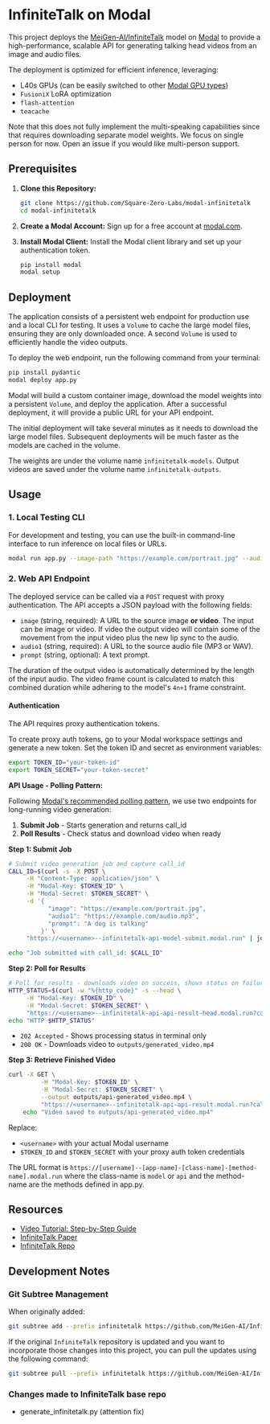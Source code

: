 # InfiniteTalk on Modal

This project deploys the [MeiGen-AI/InfiniteTalk](https://github.com/MeiGen-AI/InfiniteTalk) model on [Modal](https://modal.com) to provide a high-performance, scalable API for generating talking head videos from an image and audio files.

The deployment is optimized for efficient inference, leveraging:

- L40s GPUs (can be easily switched to other [Modal GPU types](https://modal.com/docs/guide/gpu#specifying-gpu-type))
- `FusioniX` LoRA optimization
- `flash-attention`
- `teacache`

Note that this does not fully implement the multi-speaking capabilities since that requires downloading separate model weights. We focus on single person for now. Open an issue if you would like multi-person support.

## Prerequisites

1. **Clone this Repository:**

   ```bash
   git clone https://github.com/Square-Zero-Labs/modal-infinitetalk
   cd modal-infinitetalk
   ```

2. **Create a Modal Account:** Sign up for a free account at [modal.com](https://modal.com).

3. **Install Modal Client:** Install the Modal client library and set up your authentication token.
   ```bash
   pip install modal
   modal setup
   ```

## Deployment

The application consists of a persistent web endpoint for production use and a local CLI for testing. It uses a `Volume` to cache the large model files, ensuring they are only downloaded once. A second `Volume` is used to efficiently handle the video outputs.

To deploy the web endpoint, run the following command from your terminal:

```bash
pip install pydantic
modal deploy app.py
```

Modal will build a custom container image, download the model weights into a persistent `Volume`, and deploy the application. After a successful deployment, it will provide a public URL for your API endpoint.

The initial deployment will take several minutes as it needs to download the large model files. Subsequent deployments will be much faster as the models are cached in the volume.

The weights are under the volume name `infinitetalk-models`.
Output videos are saved under the volume name `infinitetalk-outputs`.

## Usage

### 1. Local Testing CLI

For development and testing, you can use the built-in command-line interface to run inference on local files or URLs.

```bash
modal run app.py --image-path "https://example.com/portrait.jpg" --audio1-path "https://example.com/audio.mp3" --prompt "A dog talking" --output-path outputs/my_video.mp4
```

### 2. Web API Endpoint

The deployed service can be called via a `POST` request with proxy authentication. The API accepts a JSON payload with the following fields:

- `image` (string, required): A URL to the source image **or video**. The input can be image or video. If video the output video will contain some of the movement from the input video plus the new lip sync to the audio.
- `audio1` (string, required): A URL to the source audio file (MP3 or WAV).
- `prompt` (string, optional): A text prompt.

The duration of the output video is automatically determined by the length of the input audio. The video frame count is calculated to match this combined duration while adhering to the model's `4n+1` frame constraint.

#### Authentication

The API requires proxy authentication tokens.

To create proxy auth tokens, go to your Modal workspace settings and generate a new token. Set the token ID and secret as environment variables:

```bash
export TOKEN_ID="your-token-id"
export TOKEN_SECRET="your-token-secret"
```

**API Usage - Polling Pattern:**

Following [Modal's recommended polling pattern](https://modal.com/docs/guide/webhook-timeouts), we use two endpoints for long-running video generation:

1. **Submit Job** - Starts generation and returns call_id
2. **Poll Results** - Check status and download video when ready

**Step 1: Submit Job**

```bash
# Submit video generation job and capture call_id
CALL_ID=$(curl -s -X POST \
     -H "Content-Type: application/json" \
     -H "Modal-Key: $TOKEN_ID" \
     -H "Modal-Secret: $TOKEN_SECRET" \
     -d '{
           "image": "https://example.com/portrait.jpg",
           "audio1": "https://example.com/audio.mp3",
           "prompt": "A dog is talking"
         }' \
     "https://<username>--infinitetalk-api-model-submit.modal.run" | jq -r '.call_id')

echo "Job submitted with call_id: $CALL_ID"
```

**Step 2: Poll for Results**

```bash
# Poll for results - downloads video on success, shows status on failure
HTTP_STATUS=$(curl -w "%{http_code}" -s --head \
     -H "Modal-Key: $TOKEN_ID" \
     -H "Modal-Secret: $TOKEN_SECRET" \
     "https://<username>--infinitetalk-api-api-result-head.modal.run?call_id=$CALL_ID")
echo "HTTP $HTTP_STATUS"
```

- `202 Accepted` - Shows processing status in terminal only
- `200 OK` - Downloads video to `outputs/generated_video.mp4`

**Step 3: Retrieve Finished Video**

```bash
curl -X GET \
         -H "Modal-Key: $TOKEN_ID" \
         -H "Modal-Secret: $TOKEN_SECRET" \
         --output outputs/api-generated_video.mp4 \
         "https://<username>--infinitetalk-api-api-result.modal.run?call_id=$CALL_ID"
    echo "Video saved to outputs/api-generated_video.mp4"
```

Replace:

- `<username>` with your actual Modal username
- `$TOKEN_ID` and `$TOKEN_SECRET` with your proxy auth token credentials

The URL format is `https://[username]--[app-name]-[class-name]-[method-name].modal.run` where the class-name is `model` or `api` and the method-name are the methods defined in app.py.

## Resources

- [Video Tutorial: Step-by-Step Guide](https://youtu.be/gELJhS-DHIc)
- [InfiniteTalk Paper](https://arxiv.org/pdf/2508.14033)
- [InfiniteTalk Repo](https://github.com/MeiGen-AI/InfiniteTalk)

## Development Notes

### Git Subtree Management

When originally added:

```bash
git subtree add --prefix infinitetalk https://github.com/MeiGen-AI/InfiniteTalk main --squash
```

If the original `InfiniteTalk` repository is updated and you want to incorporate those changes into this project, you can pull the updates using the following command:

```bash
git subtree pull --prefix infinitetalk https://github.com/MeiGen-AI/InfiniteTalk main --squash
```

### Changes made to InfiniteTalk base repo

- generate_infinitetalk.py (attention fix)
